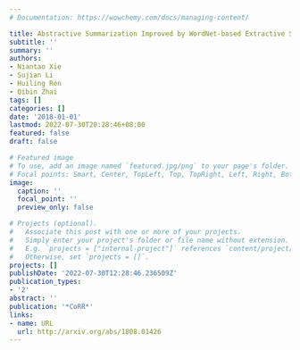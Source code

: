 ```yaml
---
# Documentation: https://wowchemy.com/docs/managing-content/

title: Abstractive Summarization Improved by WordNet-based Extractive Sentences
subtitle: ''
summary: ''
authors:
- Niantao Xie
- Sujian Li
- Huiling Ren
- Qibin Zhai
tags: []
categories: []
date: '2018-01-01'
lastmod: 2022-07-30T20:28:46+08:00
featured: false
draft: false

# Featured image
# To use, add an image named `featured.jpg/png` to your page's folder.
# Focal points: Smart, Center, TopLeft, Top, TopRight, Left, Right, BottomLeft, Bottom, BottomRight.
image:
  caption: ''
  focal_point: ''
  preview_only: false

# Projects (optional).
#   Associate this post with one or more of your projects.
#   Simply enter your project's folder or file name without extension.
#   E.g. `projects = ["internal-project"]` references `content/project/deep-learning/index.md`.
#   Otherwise, set `projects = []`.
projects: []
publishDate: '2022-07-30T12:28:46.236509Z'
publication_types:
- '2'
abstract: ''
publication: '*CoRR*'
links:
- name: URL
  url: http://arxiv.org/abs/1808.01426
---
```

